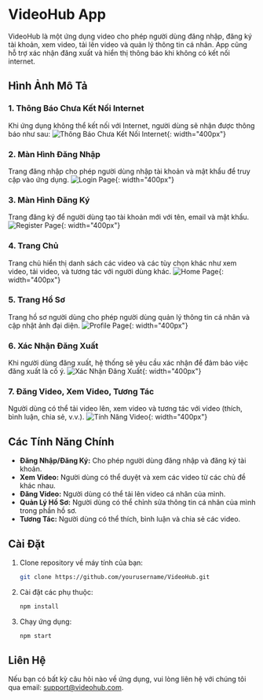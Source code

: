 # VideoHub App

VideoHub là một ứng dụng video cho phép người dùng đăng nhập, đăng ký tài khoản, xem video, tải lên video và quản lý thông tin cá nhân. App cũng hỗ trợ xác nhận đăng xuất và hiển thị thông báo khi không có kết nối internet.

## Hình Ảnh Mô Tả

### 1. Thông Báo Chưa Kết Nối Internet
Khi ứng dụng không thể kết nối với Internet, người dùng sẽ nhận được thông báo như sau:
![Thông Báo Chưa Kết Nối Internet](https://res.cloudinary.com/duas1juqs/image/upload/v1732947476/VideoHubAndroidStudio/r8v7lgysqi1qqmepbnmc.jpg){: width="400px"}

### 2. Màn Hình Đăng Nhập
Trang đăng nhập cho phép người dùng nhập tài khoản và mật khẩu để truy cập vào ứng dụng.
![Login Page](https://res.cloudinary.com/duas1juqs/image/upload/v1732947475/VideoHubAndroidStudio/njip09oa5ei5zn7dufct.jpg){: width="400px"}

### 3. Màn Hình Đăng Ký
Trang đăng ký để người dùng tạo tài khoản mới với tên, email và mật khẩu.
![Register Page](https://res.cloudinary.com/duas1juqs/image/upload/v1732947476/VideoHubAndroidStudio/dpniz5sspacvvtkrvtb2.jpg){: width="400px"}

### 4. Trang Chủ
Trang chủ hiển thị danh sách các video và các tùy chọn khác như xem video, tải video, và tương tác với người dùng khác.
![Home Page](https://res.cloudinary.com/duas1juqs/image/upload/v1732947475/VideoHubAndroidStudio/hdchni1coze8ghslpfql.jpg){: width="400px"}

### 5. Trang Hồ Sơ
Trang hồ sơ người dùng cho phép người dùng quản lý thông tin cá nhân và cập nhật ảnh đại diện.
![Profile Page](https://res.cloudinary.com/duas1juqs/image/upload/v1732947476/VideoHubAndroidStudio/jioiz4dytsrd5zpcs9t7.jpg){: width="400px"}

### 6. Xác Nhận Đăng Xuất
Khi người dùng đăng xuất, hệ thống sẽ yêu cầu xác nhận để đảm bảo việc đăng xuất là cố ý.
![Xác Nhận Đăng Xuất](https://res.cloudinary.com/duas1juqs/image/upload/v1732947476/VideoHubAndroidStudio/aujestp4iz1wrkojjsfp.jpg){: width="400px"}

### 7. Đăng Video, Xem Video, Tương Tác
Người dùng có thể tải video lên, xem video và tương tác với video (thích, bình luận, chia sẻ, v.v.).
![Tính Năng Video](https://res.cloudinary.com/duas1juqs/image/upload/v1732947475/VideoHubAndroidStudio/nj9k1wtq95aslm18femz.jpg){: width="400px"}

## Các Tính Năng Chính

- **Đăng Nhập/Đăng Ký:** Cho phép người dùng đăng nhập và đăng ký tài khoản.
- **Xem Video:** Người dùng có thể duyệt và xem các video từ các chủ đề khác nhau.
- **Đăng Video:** Người dùng có thể tải lên video cá nhân của mình.
- **Quản Lý Hồ Sơ:** Người dùng có thể chỉnh sửa thông tin cá nhân của mình trong phần hồ sơ.
- **Tương Tác:** Người dùng có thể thích, bình luận và chia sẻ các video.

## Cài Đặt

1. Clone repository về máy tính của bạn:
    ```bash
    git clone https://github.com/yourusername/VideoHub.git
    ```

2. Cài đặt các phụ thuộc:
    ```bash
    npm install
    ```

3. Chạy ứng dụng:
    ```bash
    npm start
    ```

## Liên Hệ

Nếu bạn có bất kỳ câu hỏi nào về ứng dụng, vui lòng liên hệ với chúng tôi qua email: support@videohub.com.
